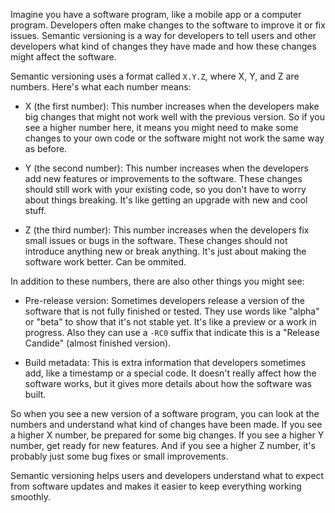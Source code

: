 
Imagine you have a software program, like a mobile app or a computer program. Developers often make changes to the software to improve it or fix issues. Semantic versioning is a way for developers to tell users and other developers what kind of changes they have made and how these changes might affect the software.

Semantic versioning uses a format called `X.Y.Z`, where X, Y, and Z are numbers. Here's what each number means:

- X (the first number): This number increases when the developers make big changes that might not work well with the previous version. So if you see a higher number here, it means you might need to make some changes to your own code or the software might not work the same way as before.

- Y (the second number): This number increases when the developers add new features or improvements to the software. These changes should still work with your existing code, so you don't have to worry about things breaking. It's like getting an upgrade with new and cool stuff.

- Z (the third number): This number increases when the developers fix small issues or bugs in the software. These changes should not introduce anything new or break anything. It's just about making the software work better. Can be ommited.

In addition to these numbers, there are also other things you might see:

- Pre-release version: Sometimes developers release a version of the software that is not fully finished or tested. They use words like "alpha" or "beta" to show that it's not stable yet. It's like a preview or a work in progress. Also they can use a `-RC0` suffix that indicate this is a "Release Candide" (almost finished version).

- Build metadata: This is extra information that developers sometimes add, like a timestamp or a special code. It doesn't really affect how the software works, but it gives more details about how the software was built.

So when you see a new version of a software program, you can look at the numbers and understand what kind of changes have been made. If you see a higher X number, be prepared for some big changes. If you see a higher Y number, get ready for new features. And if you see a higher Z number, it's probably just some bug fixes or small improvements.

Semantic versioning helps users and developers understand what to expect from software updates and makes it easier to keep everything working smoothly.